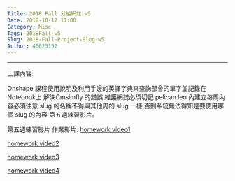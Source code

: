 ```yaml
---
Title: 2018 Fall 分組網誌-w5
Date: 2018-10-12 11:00
Category: Misc
Tags: 2018Fall-w5
Slug: 2018-Fall-Project-Blog-w5
Author: 40623152
---
```




<!-- PELICAN_END_SUMMARY -->
----

上課內容:

Onshape 課程使用說明及利用手邊的英譯字典來查詢部會的單字並記錄在Notebook上
解決Cmsimfly 的錯誤
維護網誌必須切記 pelican.leo 內建立每周內容必須注意 slug 的名稱不得與其他周的 slug 一樣,否則系統無法得知是要使用哪個 slug 的內容
第五週練習影片。

第五週練習影片
作業影片:
[homework video1](https://www.youtube.com/watch?v=Pe7y5uNNrBk)

[homework video2](https://www.youtube.com/watch?v=A0N7BqhPgbg)

[homework video3](https://www.youtube.com/watch?v=RMtL315ZwOE)

[homework video4](https://www.youtube.com/watch?v=86sYLL5z5Rc)


